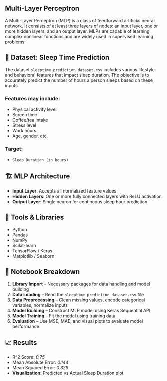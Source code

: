 ## Multi-Layer Perceptron

A Multi-Layer Perceptron (MLP) is a class of feedforward artificial neural network. It consists of at least three layers of nodes: an input layer, one or more hidden layers, and an output layer. MLPs are capable of learning complex nonlinear functions and are widely used in supervised learning problems.


## 🛌 Dataset: Sleep Time Prediction

The dataset `sleeptime_prediction_dataset.csv` includes various lifestyle and behavioral features that impact sleep duration. The objective is to accurately predict the number of hours a person sleeps based on these inputs.


### Features may include:
- Physical activity level
- Screen time
- Coffee/tea intake
- Stress level
- Work hours
- Age, gender, etc.


### Target:
- `Sleep Duration (in hours)`


## 🏗️ MLP Architecture

- **Input Layer**: Accepts all normalized feature values
- **Hidden Layers**: One or more fully connected layers with ReLU activation
- **Output Layer**: Single neuron for continuous sleep hour prediction


## 🧰 Tools & Libraries

- Python
- Pandas
- NumPy
- Scikit-learn
- TensorFlow / Keras
- Matplotlib / Seaborn


## 📂 Notebook Breakdown

1. **Library Import** – Necessary packages for data handling and model building
2. **Data Loading** – Read the `sleeptime_prediction_dataset.csv` file
3. **Data Preprocessing** – Clean missing values, encode categorical variables, normalize inputs
4. **Model Building** – Construct MLP model using Keras Sequential API
5. **Model Training** – Fit the model using training data
6. **Evaluation** – Use MSE, MAE, and visual plots to evaluate model performance


## 📈 Results

- R^2 Score: *0.75*
- Mean Absolute Error: *0.144*
- Mean Squared Error: *0.329*
- **Visualization**: Predicted vs Actual Sleep Duration plot
